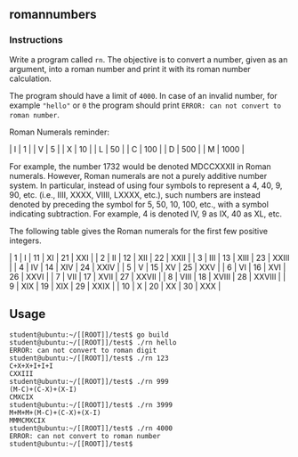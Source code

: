 ## romannumbers

### Instructions

Write a program called `rn`. The objective is to convert a number, given as an argument, into a roman number and print it with its roman number calculation.

The program should have a limit of `4000`. In case of an invalid number, for example `"hello"` or  `0` the program should print `ERROR: can not convert to roman number`.

Roman Numerals reminder:

| I |   1  |
| V |   5  |
| X |  10  |
| L |  50  |
| C |  100 |
| D |  500 |
| M | 1000 |

For example, the number 1732 would be denoted MDCCXXXII in Roman numerals. However, Roman numerals are not a purely additive number system. In particular, instead of using four symbols to represent a 4, 40, 9, 90, etc. (i.e., IIII, XXXX, VIIII, LXXXX, etc.), such numbers are instead denoted by preceding the symbol for 5, 50, 10, 100, etc., with a symbol indicating subtraction. For example, 4 is denoted IV, 9 as IX, 40 as XL, etc.

The following table gives the Roman numerals for the first few positive integers. 

|  1 |   I  | 11 |   XI  | 21 |   XXI  |
|  2 |  II  | 12 |  XII  | 22 |  XXII  |
|  3 |  III | 13 |  XIII | 23 |  XXIII |
|  4 |  IV  | 14 |  XIV  | 24 |  XXIV  |
|  5 |   V  | 15 |   XV  | 25 |   XXV  |
|  6 |  VI  | 16 |  XVI  | 26 |  XXVI  |
|  7 |  VII | 17 |  XVII | 27 |  XXVII |
|  8 | VIII | 18 | XVIII | 28 | XXVIII |
|  9 |  XIX | 19 |  XIX  | 29 |  XXIX  |
| 10 |   X  | 20 |   XX  | 30 |   XXX  |

## Usage

```console
student@ubuntu:~/[[ROOT]]/test$ go build
student@ubuntu:~/[[ROOT]]/test$ ./rn hello
ERROR: can not convert to roman digit
student@ubuntu:~/[[ROOT]]/test$ ./rn 123
C+X+X+I+I+I
CXXIII
student@ubuntu:~/[[ROOT]]/test$ ./rn 999
(M-C)+(C-X)+(X-I)
CMXCIX
student@ubuntu:~/[[ROOT]]/test$ ./rn 3999
M+M+M+(M-C)+(C-X)+(X-I)
MMMCMXCIX
student@ubuntu:~/[[ROOT]]/test$ ./rn 4000
ERROR: can not convert to roman number
student@ubuntu:~/[[ROOT]]/test$
```
